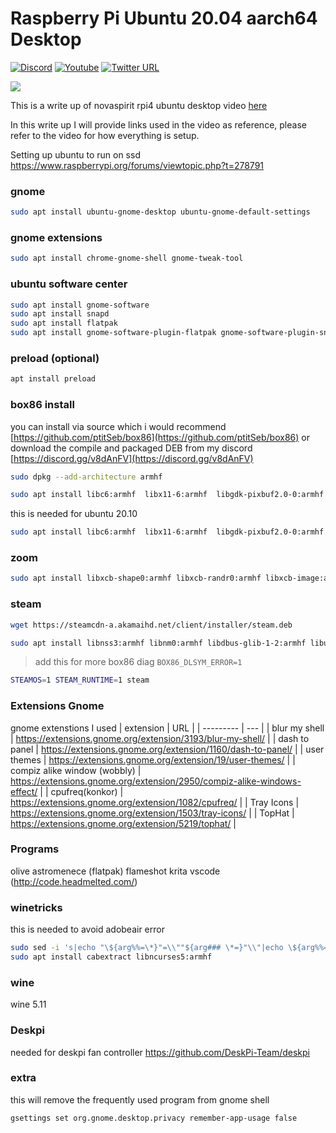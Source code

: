 # Raspberry Pi Ubuntu 20.04 aarch64 Desktop
[![Discord](https://img.shields.io/discord/316245914987528193?logo=discord)](https://discord.com/invite/v8dAnFV) [![Youtube](https://img.shields.io/badge/YouTube-FF0000?style=flat-square&logo=youtube&logoColor=white)](https://www.youtube.com/channel/UCrjKdwxaQMSV_NDywgKXVmw) [![Twitter URL](https://img.shields.io/twitter/follow/novaspirittech?style=flat-square&logo=twitter)](https://twitter.com/novaspirittech)


[![](https://github.com/novaspirit/rpi_ubu64_desktop/raw/main/screenshot.png)](https://github.com/novaspirit/rpi_ubu64_desktop/blob/main/screenshot.png)

This is a write up of novaspirit rpi4 ubuntu desktop video [here](https://youtube.com/novaspirittech/)

In this write up I will provide links used in the video as reference, please refer to the video for how everything is setup.

Setting up ubuntu to run on ssd
https://www.raspberrypi.org/forums/viewtopic.php?t=278791

### gnome
```sh
sudo apt install ubuntu-gnome-desktop ubuntu-gnome-default-settings
```

### gnome extensions

```sh
sudo apt install chrome-gnome-shell gnome-tweak-tool
```

### ubuntu software center
```sh
sudo apt install gnome-software 
sudo apt install snapd
sudo apt install flatpak
sudo apt install gnome-software-plugin-flatpak gnome-software-plugin-snap
```

### preload (optional)
```sh
apt install preload
```

### box86 install
you can install via source which i would recommend
[https://github.com/ptitSeb/box86](https://github.com/ptitSeb/box86)
or download the compile and packaged DEB from my discord 
[https://discord.gg/v8dAnFV](https://discord.gg/v8dAnFV)

```sh
sudo dpkg --add-architecture armhf
```
```sh
sudo apt install libc6:armhf  libx11-6:armhf  libgdk-pixbuf2.0-0:armhf libgtk2.0-0:armhf libstdc++6:armhf libsdl2-2.0-0:armhf mesa-va-drivers:armhf libsdl1.2-dev:armhf libsdl-mixer1.2:armhf libpng16-16:armhf libcal3d12v5:armhf libsdl2-net-2.0-0:armhf libopenal1:armhf libsdl2-image-2.0-0:armhf libvorbis-dev:armhf libcurl4:armhf osspd:armhf pulseaudio:armhf libjpeg62:armhf libudev1:armhf libgl1-mesa-dev:armhf libsnappy1v5:armhf libx11-dev:armhf libsmpeg0:armhf libboost-filesystem1.67.0:armhf libboost-program-options1.67.0:armhf libavcodec58:armhf libavformat58:armhf libswscale5:armhf libmyguiengine3debian1v5:armhf libboost-iostreams1.67.0:armhf  libsdl2-mixer-2.0-0:armhf
```

this is needed for ubuntu 20.10

```sh
sudo apt install libc6:armhf  libx11-6:armhf  libgdk-pixbuf2.0-0:armhf libgtk2.0-0:armhf libstdc++6:armhf libsdl2-2.0-0:armhf mesa-va-drivers:armhf libsdl1.2-dev:armhf libsdl-mixer1.2:armhf libpng16-16:armhf libcal3d12v5:armhf libsdl2-net-2.0-0:armhf libopenal1:armhf libsdl2-image-2.0-0:armhf libvorbis-dev:armhf libcurl4:armhf osspd:armhf pulseaudio:armhf libjpeg62:armhf libudev1:armhf libgl1-mesa-dev:armhf libsnappy1v5:armhf libx11-dev:armhf libsmpeg0:armhf libboost-filesystem1.71.0:armhf libboost-program-options1.71.0:armhf libavcodec58:armhf libavformat58:armhf libswscale5:armhf libmyguiengine3debian1v5:armhf libboost-iostreams1.71.0:armhf  libsdl2-mixer-2.0-0:armhf
```


### zoom
```sh
sudo apt install libxcb-shape0:armhf libxcb-randr0:armhf libxcb-image:armhf libxcb-image0:armhf libxcb-xtest0:armhf libxcb-keysyms1:armhf libdbus-1-3:armhf
```

### steam
```sh
wget https://steamcdn-a.akamaihd.net/client/installer/steam.deb
```
```sh
sudo apt install libnss3:armhf libnm0:armhf libdbus-glib-1-2:armhf libudev1:armhf libnspr4:armhf libgudev-1.0-0:armhf libusb-1.0-0:armhf libappindicator1:armhf
```
> add this for more box86 diag
>``` BOX86_DLSYM_ERROR=1 ```

```sh
STEAMOS=1 STEAM_RUNTIME=1 steam
```

### Extensions Gnome
gnome extenstions I used
| extension | URL |
| --------- | --- |
| blur my shell | https://extensions.gnome.org/extension/3193/blur-my-shell/ |
| dash to panel | https://extensions.gnome.org/extension/1160/dash-to-panel/ |
| user themes | https://extensions.gnome.org/extension/19/user-themes/ |
| compiz alike window (wobbly) | https://extensions.gnome.org/extension/2950/compiz-alike-windows-effect/ |
| cpufreq(konkor) | https://extensions.gnome.org/extension/1082/cpufreq/ |
| Tray Icons | https://extensions.gnome.org/extension/1503/tray-icons/ |
| TopHat | https://extensions.gnome.org/extension/5219/tophat/ |


### Programs
olive
astromenece (flatpak)
flameshot
krita
vscode (http://code.headmelted.com/)


### winetricks
this is needed to avoid adobeair error
```sh
sudo sed -i 's|echo "\${arg%%=\*}"=\\""${arg### \*=}"\\"|echo \${arg%%=\*}=\\"\${arg### \*=}\\"|g' /usr/local/bin/winetricks
sudo apt install cabextract libncurses5:armhf
```

### wine
wine 5.11

### Deskpi
needed for deskpi fan controller
https://github.com/DeskPi-Team/deskpi

### extra
this will remove the frequently used program from gnome shell
```sh
gsettings set org.gnome.desktop.privacy remember-app-usage false
```


